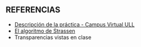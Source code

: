 ## REFERENCIAS

* [Descripción de la práctica - Campus Virtual ULL](https://campusvirtual.ull.es/1617/mod/page/view.php?id=185146)
* [El algoritmo de Strassen](https://es.wikipedia.org/wiki/Algoritmo_de_Strassen?oldformat=true)
* Transparencias vistas en clase

